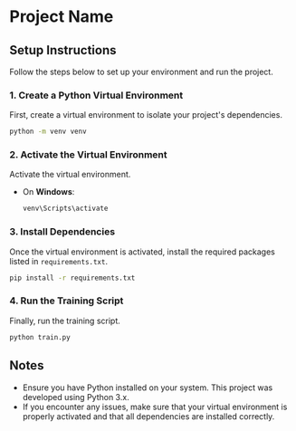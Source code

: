 # Project Name

## Setup Instructions

Follow the steps below to set up your environment and run the project.

### 1. Create a Python Virtual Environment

First, create a virtual environment to isolate your project's dependencies.

```bash
python -m venv venv
```

### 2. Activate the Virtual Environment

Activate the virtual environment.

- On **Windows**:

    ```bash
    venv\Scripts\activate
    ```


### 3. Install Dependencies

Once the virtual environment is activated, install the required packages listed in `requirements.txt`.

```bash
pip install -r requirements.txt
```

### 4. Run the Training Script

Finally, run the training script.

```bash
python train.py
```

## Notes

- Ensure you have Python installed on your system. This project was developed using Python 3.x.
- If you encounter any issues, make sure that your virtual environment is properly activated and that all dependencies are installed correctly.
